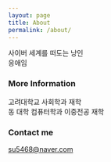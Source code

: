 ```yaml
---
layout: page
title: About
permalink: /about/
---
```


사이버 세계를 떠도는 낭인  
응애임

### More Information

고려대학교 사회학과 재학  
동 대학 컴퓨터학과 이중전공 재학

### Contact me

[su5468@naver.com](mailto:su5468@naver.com)
